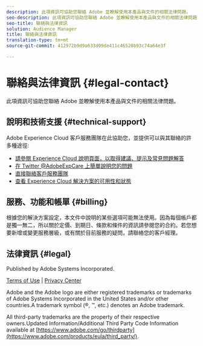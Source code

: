 ```yaml
---
description: 此項資訊可協助您聯絡 Adobe 並瞭解使用本產品與文件的相關法律問題。
seo-description: 此項資訊可協助您聯絡 Adobe 並瞭解使用本產品與文件的相關法律問題。
seo-title: 聯絡與法律資訊
solution: Audience Manager
title: 聯絡與法律資訊
translation-type: tm+mt
source-git-commit: 412972b9d9a633d09de411c46528b93c74a64e3f

---
```



# 聯絡與法律資訊 {#legal-contact}

此項資訊可協助您聯絡 Adobe 並瞭解使用本產品與文件的相關法律問題。

## 說明和技術支援 {#technical-support}

Adobe Experience Cloud 客戶服務團隊在此協助您，並提供可以與其聯絡的許多種途徑:

* [請參閱 Experience Cloud 說明頁面，以取得建議、提示及常見問題解答](https://helpx.adobe.com/support.ec.html)
* [在 Twitter @AdobeExpCare 上簡單說明您的問題](https://twitter.com/AdobeExpCare)
* [直接聯絡客戶服務團隊](https://helpx.adobe.com/tw/contact/enterprise-support.ec.html)
* [查看 Experience Cloud 解決方案的可用性和狀態](https://status.adobe.com/)

## 服務、功能和帳單 {#billing}

根據您的解決方案設定，本文件中說明的某些選項可能無法使用。因為每個帳戶都是獨一無二，所以關於定價、到期日、條款和條件的資訊請參閱您的合約。若您想要新增或變更服務層級，或有關於目前服務的疑問，請聯絡您的客戶經理。

## 法律資訊 {#legal}

Published by Adobe Systems Incorporated.

[Terms of Use](https://www.adobe.com/legal/terms.html) | [Privacy Center](https://www.adobe.com/privacy.html)

Adobe and the Adobe logo are either registered trademarks or trademarks of Adobe Systems Incorporated in the United States and/or other countries.A trademark symbol (®, ™, etc.) denotes an Adobe trademark.

All third-party trademarks are the property of their respective owners.Updated Information/Additional Third Party Code Information available at [https://www.adobe.com/go/thirdparty](https://www.adobe.com/products/eula/third_party/).
